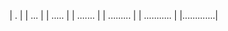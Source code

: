 |      .      |
|     ...     |
|    .....    |
|   .......   |
|  .........  |
| ........... |
|.............|
